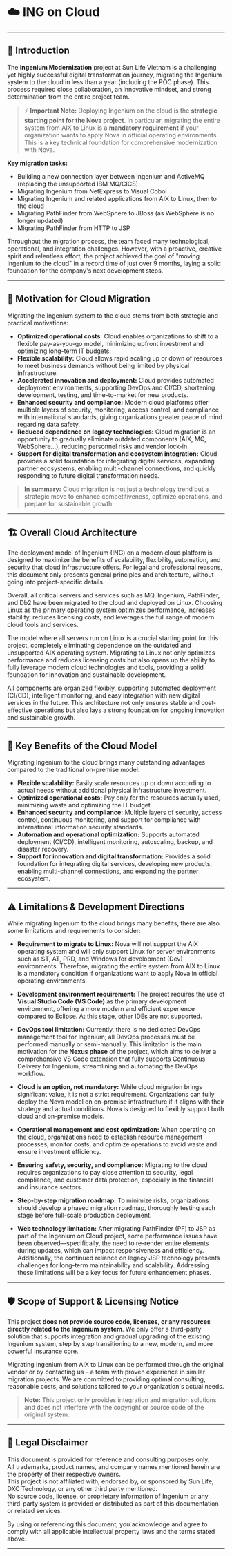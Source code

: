 # ☁️ ING on Cloud

---

## 📝 Introduction

The **Ingenium Modernization** project at Sun Life Vietnam is a challenging yet highly successful digital transformation journey, migrating the Ingenium system to the cloud in less than a year (including the POC phase). This process required close collaboration, an innovative mindset, and strong determination from the entire project team.

> ⚡ **Important Note:** Deploying Ingenium on the cloud is the **strategic starting point for the Nova project**. In particular, migrating the entire system from AIX to Linux is a **mandatory requirement** if your organization wants to apply Nova in official operating environments. This is a key technical foundation for comprehensive modernization with Nova.

**Key migration tasks:**
- Building a new connection layer between Ingenium and ActiveMQ (replacing the unsupported IBM MQ/CICS)
- Migrating Ingenium from NetExpress to Visual Cobol
- Migrating Ingenium and related applications from AIX to Linux, then to the cloud
- Migrating PathFinder from WebSphere to JBoss (as WebSphere is no longer updated)
- Migrating PathFinder from HTTP to JSP

Throughout the migration process, the team faced many technological, operational, and integration challenges. However, with a proactive, creative spirit and relentless effort, the project achieved the goal of "moving Ingenium to the cloud" in a record time of just over 9 months, laying a solid foundation for the company's next development steps.

---

## 🚀 Motivation for Cloud Migration

Migrating the Ingenium system to the cloud stems from both strategic and practical motivations:

- **Optimized operational costs:** Cloud enables organizations to shift to a flexible pay-as-you-go model, minimizing upfront investment and optimizing long-term IT budgets.
- **Flexible scalability:** Cloud allows rapid scaling up or down of resources to meet business demands without being limited by physical infrastructure.
- **Accelerated innovation and deployment:** Cloud provides automated deployment environments, supporting DevOps and CI/CD, shortening development, testing, and time-to-market for new products.
- **Enhanced security and compliance:** Modern cloud platforms offer multiple layers of security, monitoring, access control, and compliance with international standards, giving organizations greater peace of mind regarding data safety.
- **Reduced dependence on legacy technologies:** Cloud migration is an opportunity to gradually eliminate outdated components (AIX, MQ, WebSphere...), reducing personnel risks and vendor lock-in.
- **Support for digital transformation and ecosystem integration:** Cloud provides a solid foundation for integrating digital services, expanding partner ecosystems, enabling multi-channel connections, and quickly responding to future digital transformation needs.

> **In summary:** Cloud migration is not just a technology trend but a strategic move to enhance competitiveness, optimize operations, and prepare for sustainable growth.

---

## 🏗️ Overall Cloud Architecture

The deployment model of Ingenium (ING) on a modern cloud platform is designed to maximize the benefits of scalability, flexibility, automation, and security that cloud infrastructure offers. For legal and professional reasons, this document only presents general principles and architecture, without going into project-specific details.

Overall, all critical servers and services such as MQ, Ingenium, PathFinder, and Db2 have been migrated to the cloud and deployed on Linux. Choosing Linux as the primary operating system optimizes performance, increases stability, reduces licensing costs, and leverages the full range of modern cloud tools and services.

The model where all servers run on Linux is a crucial starting point for this project, completely eliminating dependence on the outdated and unsupported AIX operating system. Migrating to Linux not only optimizes performance and reduces licensing costs but also opens up the ability to fully leverage modern cloud technologies and tools, providing a solid foundation for innovation and sustainable development.

All components are organized flexibly, supporting automated deployment (CI/CD), intelligent monitoring, and easy integration with new digital services in the future. This architecture not only ensures stable and cost-effective operations but also lays a strong foundation for ongoing innovation and sustainable growth.

---

## 🌟 Key Benefits of the Cloud Model

Migrating Ingenium to the cloud brings many outstanding advantages compared to the traditional on-premise model:

- **Flexible scalability:** Easily scale resources up or down according to actual needs without additional physical infrastructure investment.
- **Optimized operational costs:** Pay only for the resources actually used, minimizing waste and optimizing the IT budget.
- **Enhanced security and compliance:** Multiple layers of security, access control, continuous monitoring, and support for compliance with international information security standards.
- **Automation and operational optimization:** Supports automated deployment (CI/CD), intelligent monitoring, autoscaling, backup, and disaster recovery.
- **Support for innovation and digital transformation:** Provides a solid foundation for integrating digital services, developing new products, enabling multi-channel connections, and expanding the partner ecosystem.

---

## ⚠️ Limitations & Development Directions

While migrating Ingenium to the cloud brings many benefits, there are also some limitations and requirements to consider:

- **Requirement to migrate to Linux:** Nova will not support the AIX operating system and will only support Linux for server environments such as ST, AT, PRD, and Windows for development (Dev) environments. Therefore, migrating the entire system from AIX to Linux is a mandatory condition if organizations want to apply Nova in official operating environments.

- **Development environment requirement:** The project requires the use of **Visual Studio Code (VS Code)** as the primary development environment, offering a more modern and efficient experience compared to Eclipse. At this stage, other IDEs are not supported.

- **DevOps tool limitation:** Currently, there is no dedicated DevOps management tool for Ingenium; all DevOps processes must be performed manually or semi-manually. This limitation is the main motivation for the **Nexus phase** of the project, which aims to deliver a comprehensive VS Code extension that fully supports Continuous Delivery for Ingenium, streamlining and automating the DevOps workflow.

- **Cloud is an option, not mandatory:** While cloud migration brings significant value, it is not a strict requirement. Organizations can fully deploy the Nova model on on-premise infrastructure if it aligns with their strategy and actual conditions. Nova is designed to flexibly support both cloud and on-premise models.

- **Operational management and cost optimization:** When operating on the cloud, organizations need to establish resource management processes, monitor costs, and optimize operations to avoid waste and ensure investment efficiency.

- **Ensuring safety, security, and compliance:** Migrating to the cloud requires organizations to pay close attention to security, legal compliance, and customer data protection, especially in the financial and insurance sectors.

- **Step-by-step migration roadmap:** To minimize risks, organizations should develop a phased migration roadmap, thoroughly testing each stage before full-scale production deployment.

- **Web technology limitation:** After migrating PathFinder (PF) to JSP as part of the Ingenium on Cloud project, some performance issues have been observed—specifically, the need to re-render entire elements during updates, which can impact responsiveness and efficiency. Additionally, the continued reliance on legacy JSP technology presents challenges for long-term maintainability and scalability. Addressing these limitations will be a key focus for future enhancement phases.

---

## 🛡️ Scope of Support & Licensing Notice

This project **does not provide source code, licenses, or any resources directly related to the Ingenium system**. We only offer a third-party solution that supports integration and gradual upgrading of the existing Ingenium system, step by step transitioning to a new, modern, and more powerful insurance core.

Migrating Ingenium from AIX to Linux can be performed through the original vendor or by contacting us – a team with proven experience in similar migration projects. We are committed to providing optimal consulting, reasonable costs, and solutions tailored to your organization's actual needs.

> **Note:** This project only provides integration and migration solutions and does not interfere with the copyright or source code of the original system.

---

## 📄 Legal Disclaimer

This document is provided for reference and consulting purposes only.  
All trademarks, product names, and company names mentioned herein are the property of their respective owners.  
This project is not affiliated with, endorsed by, or sponsored by Sun Life, DXC Technology, or any other third party mentioned.  
No source code, license, or proprietary information of Ingenium or any third-party system is provided or distributed as part of this documentation or related services.

By using or referencing this document, you acknowledge and agree to comply with all applicable intellectual property laws and the terms stated above.

---


